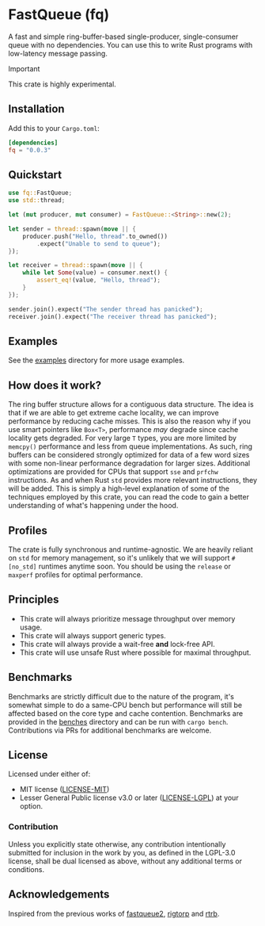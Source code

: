 # FastQueue (fq)
A fast and simple ring-buffer-based single-producer, single-consumer queue with no dependencies. You can use
this to write Rust programs with low-latency message passing. 

> [!IMPORTANT]
> This crate is highly experimental.

## Installation
Add this to your `Cargo.toml`:
```TOML
[dependencies]
fq = "0.0.3"
```

## Quickstart
```rust
use fq::FastQueue;
use std::thread;

let (mut producer, mut consumer) = FastQueue::<String>::new(2);

let sender = thread::spawn(move || {
    producer.push("Hello, thread".to_owned())
        .expect("Unable to send to queue");
});

let receiver = thread::spawn(move || {
    while let Some(value) = consumer.next() {
        assert_eq!(value, "Hello, thread");
    }
});

sender.join().expect("The sender thread has panicked");
receiver.join().expect("The receiver thread has panicked");
```

## Examples
See the [examples](examples/README.md) directory for more usage examples.

## How does it work?
The ring buffer structure allows for a contiguous data structure. The idea is that if we are able to get extreme
cache locality, we can improve performance by reducing cache misses. This is also the reason why if you use
smart pointers like `Box<T>`, performance *may* degrade since cache locality gets degraded. For very large
`T` types, you are more limited by `memcpy()` performance and less from queue implementations. As such,
ring buffers can be considered strongly optimized for data of a few word sizes with some non-linear performance
degradation for larger sizes. Additional optimizations are provided for CPUs that support `sse` and `prfchw`
instructions. As and when Rust `std` provides more relevant instructions, they will be added. This is simply a
high-level explanation of some of the techniques employed by this crate, you can read the code to gain a better
understanding of what's happening under the hood.

## Profiles
The crate is fully synchronous and runtime-agnostic. We are heavily reliant on `std` for memory management, so
it's unlikely that we will support `#[no_std]` runtimes anytime soon. You should be using the `release` or
`maxperf` profiles for optimal performance.

## Principles
* This crate will always prioritize message throughput over memory usage.
* This crate will always support generic types.
* This crate will always provide a wait-free **and** lock-free API.
* This crate will use unsafe Rust where possible for maximal throughput.

## Benchmarks
Benchmarks are strictly difficult due to the nature of the program, it's somewhat simple to do a same-CPU
bench but performance will still be affected based on the core type and cache contention. Benchmarks are
provided in the [benches](benches/bench.rs) directory and can be run with `cargo bench`. Contributions via
PRs for additional benchmarks are welcome.

## License
Licensed under either of:
 * MIT license ([LICENSE-MIT](LICENSE-MIT))
 * Lesser General Public license v3.0 or later ([LICENSE-LGPL](LICENSE-LGPL))
at your option.

### Contribution
Unless you explicitly state otherwise, any contribution intentionally submitted for inclusion in the work by you,
as defined in the LGPL-3.0 license, shall be dual licensed as above, without any additional terms or conditions.

## Acknowledgements
Inspired from the previous works of [fastqueue2](https://github.com/andersc/fastqueue2), [rigtorp](https://rigtorp.se/ringbuffer) and [rtrb](https://github.com/mgeier/rtrb).
